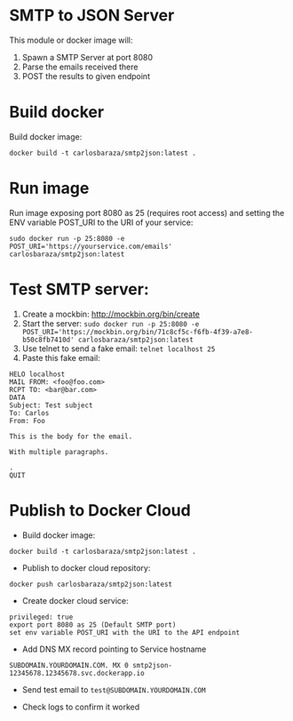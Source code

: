 # SMTP to JSON Server

This module or docker image will:

1. Spawn a SMTP Server at port 8080
2. Parse the emails received there
3. POST the results to given endpoint

# Build docker
Build docker image:
```
docker build -t carlosbaraza/smtp2json:latest .
```

# Run image
Run image exposing port 8080 as 25 (requires root access) and
setting the ENV variable POST_URI to the URI of your service:
```
sudo docker run -p 25:8080 -e POST_URI='https://yourservice.com/emails' carlosbaraza/smtp2json:latest
```

# Test SMTP server:
1. Create a mockbin: http://mockbin.org/bin/create
2. Start the server: `sudo docker run -p 25:8080 -e POST_URI='https://mockbin.org/bin/71c8cf5c-f6fb-4f39-a7e8-b50c8fb7410d' carlosbaraza/smtp2json:latest`
3. Use telnet to send a fake email: `telnet localhost 25`
4. Paste this fake email:
```
HELO localhost
MAIL FROM: <foo@foo.com>
RCPT TO: <bar@bar.com>
DATA
Subject: Test subject
To: Carlos
From: Foo

This is the body for the email.

With multiple paragraphs.

.
QUIT
```

# Publish to Docker Cloud

* Build docker image:
```
docker build -t carlosbaraza/smtp2json:latest .
```

* Publish to docker cloud repository:
```
docker push carlosbaraza/smtp2json:latest
```

* Create docker cloud service:
```
privileged: true
export port 8080 as 25 (Default SMTP port)
set env variable POST_URI with the URI to the API endpoint
```

* Add DNS MX record pointing to Service hostname
```
SUBDOMAIN.YOURDOMAIN.COM. MX 0 smtp2json-12345678.12345678.svc.dockerapp.io
```

* Send test email to `test@SUBDOMAIN.YOURDOMAIN.COM`

* Check logs to confirm it worked
